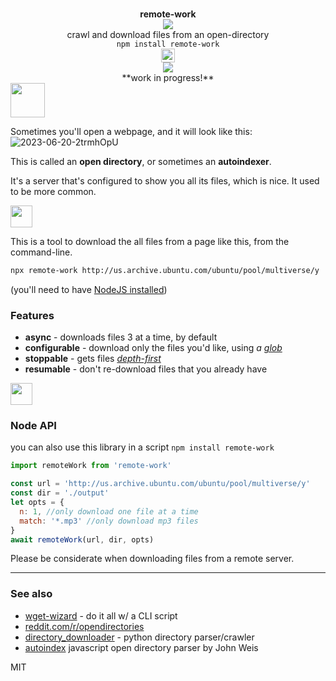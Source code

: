 <div align="center">
  <img height="15px" src="https://user-images.githubusercontent.com/399657/68221862-17ceb980-ffb8-11e9-87d4-7b30b6488f16.png"/>
  <div><b>remote-work</b></div>
  <img src="https://user-images.githubusercontent.com/399657/68222691-6597f180-ffb9-11e9-8a32-a7f38aa8bded.png"/>
  <div>crawl and download files from an open-directory</div>
  <div><code>npm install remote-work</code></div>
  <img height="22px" src="https://user-images.githubusercontent.com/399657/68221862-17ceb980-ffb8-11e9-87d4-7b30b6488f16.png"/>
</div>

<div align="center">
  <div>
    <a href="https://npmjs.org/package/remote-work">
      <img src="https://img.shields.io/npm/v/remote-work.svg?style=flat-square" />
    </a>
  </div>
**work in progress!**
</div>

<!-- spacer -->
<img height="55px" src="https://user-images.githubusercontent.com/399657/68221862-17ceb980-ffb8-11e9-87d4-7b30b6488f16.png"/>

Sometimes you'll open a webpage, and it will look like this:
![2023-06-20-2trmhOpU](https://github.com/spencermountain/remote-work/assets/399657/0849ff32-d9f6-4776-a7d3-dd02ba6bc1c5)

This is called an **open directory**, or sometimes an **autoindexer**.

It's a server that's configured to show you all its files, which is nice. It used to be more common.

<!-- spacer -->
<img height="35px" src="https://user-images.githubusercontent.com/399657/68221862-17ceb980-ffb8-11e9-87d4-7b30b6488f16.png"/>

This is a tool to download the all files from a page like this, from the command-line.

```bash
npx remote-work http://us.archive.ubuntu.com/ubuntu/pool/multiverse/y
```

(you'll need to have [NodeJS installed](https://nodejs.dev/en/download/))

### Features

- **async** - downloads files 3 at a time, by default
- **configurable** - download only the files you'd like, using _a [glob](https://www.digitalocean.com/community/tools/glob)_
- **stoppable** - gets files _[depth-first](https://www.codecademy.com/article/tree-traversal)_
- **resumable** - don't re-download files that you already have

<!-- spacer -->
<img height="35px" src="https://user-images.githubusercontent.com/399657/68221862-17ceb980-ffb8-11e9-87d4-7b30b6488f16.png"/>

### Node API

you can also use this library in a script
`npm install remote-work`

```js
import remoteWork from 'remote-work'

const url = 'http://us.archive.ubuntu.com/ubuntu/pool/multiverse/y'
const dir = './output'
let opts = {
  n: 1, //only download one file at a time
  match: '*.mp3' //only download mp3 files
}
await remoteWork(url, dir, opts)
```

Please be considerate when downloading files from a remote server.

---

### See also

- [wget-wizard](https://www.whatismybrowser.com/developers/tools/wget-wizard/) - do it all w/ a CLI script
- [reddit.com/r/opendirectories](http://reddit.com/r/opendirectories)
- [directory_downloader](https://github.com/SuperVegetoo/directory_downloader) - python directory parser/crawler
- [autoindex](https://github.com/weisjohn/autoindex) javascript open directory parser by John Weis

MIT
